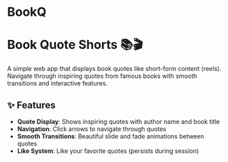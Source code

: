 # BookQ

# Book Quote Shorts 📚🎬

A simple web app that displays book quotes like short-form content (reels). Navigate through inspiring quotes from famous books with smooth transitions and interactive features.

## ✨ Features

- **Quote Display**: Shows inspiring quotes with author name and book title
- **Navigation**: Click arrows to navigate through quotes
- **Smooth Transitions**: Beautiful slide and fade animations between quotes
- **Like System**: Like your favorite quotes (persists during session)